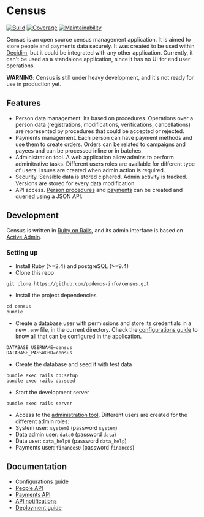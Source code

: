 # Census

[![Build][build]][build_url]
[![Coverage][coverage]][coverage_url]
[![Maintainability][maintainability]][maintainability_url]

[build]: https://circleci.com/gh/podemos-info/census/tree/master.svg?style=svg
[build_url]: https://circleci.com/gh/podemos-info/census/tree/master

[coverage]: https://api.codeclimate.com/v1/badges/073f81918e3636dbc15a/test_coverage
[coverage_url]: https://codeclimate.com/github/podemos-info/census/test_coverage

[maintainability]: https://api.codeclimate.com/v1/badges/073f81918e3636dbc15a/maintainability
[maintainability_url]: https://codeclimate.com/github/podemos-info/census/maintainability

Census is an open source census management application. It is aimed to store people and payments data securely. It was created to be used within [Decidim](https://github.com/decidim/decidim), but it could be integrated with any other application. Currently, it can't be used as a standalone application, since it has no UI for end user operations.

**WARNING**: Census is still under heavy development, and it's not ready for use in production yet.

## Features
- Person data management. Its based on procedures. Operations over a person data (registrations, modifications, verifications, cancellations) are represented by procedures that could be accepted or rejected.
- Payments management. Each person can have payment methods and use them to create orders. Orders can be related to campaigns and payees and can be processed inline or in batches.
- Administration tool. A web application allow admins to perform adminitrative tasks. Different users roles are available for different type of users. Issues are created when admin action is required.
- Security. Sensible data is stored ciphered. Admin activity is tracked. Versions are stored for every data modification.
- API access. [Person procedures](docs/api-person.md) and [payments](docs/api-payments.md) can be created and queried using a JSON API.

## Development
Census is written in [Ruby on Rails](https://github.com/rails), and its admin interface is based on [Active Admin](https://github.com/activeadmin/activeadmin/).

### Setting up
* Install Ruby (>=2.4) and postgreSQL (>=9.4)
* Clone this repo
```
git clone https://github.com/podemos-info/census.git
```
* Install the project dependencies
```
cd census
bundle
```
* Create a database user with permissions and store its credentials in a new `.env` file, in the current directory. Check the [configurations guide](docs/configuration.md) to know all that can be configured in the application.
```
DATABASE_USERNAME=census
DATABASE_PASSWORD=census
```
* Create the database and seed it with test data
```
bundle exec rails db:setup
bundle exec rails db:seed
```
* Start the development server
```
bundle exec rails server
```
* Access to the [administration tool](http://localhost:3000). Different users are created for the different admin roles:
 * System user: `system0` (password `system`)
 * Data admin user: `data0` (password `data`)
 * Data user: `data_help0` (password `data_help`)
 * Payments user: `finances0` (password `finances`)

## Documentation
* [Configurations guide](docs/configuration.md)
* [People API](docs/api-person.md)
* [Payments API](docs/api-payments.md)
* [API notifications](docs/api-notifications.md)
* [Deployment guide](docs/deploy.md)
